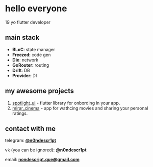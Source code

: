# hello everyone

19 yo flutter developer

## main stack

- **BLoC**: state manager
- **Freezed**: code gen
- **Dio**: network
- **GoRouter**: routing
- **Drift**: DB
- **Provider**: DI

## my awesome projects

1. [spotlight_ui](https://pub.dev/packages/spotlight_ui) - flutter library for onbording in your app.
2. [mirar_cinema](https://github.com/n0ndescr1pt/mirar_cinema) - app for wathcing movies and sharing your personal ratings.

## contact with me

telegram: [**@n0ndescr1pt**](https://n0ndescr1pt.t.me/)

vk (you can be ignored): [**@n0ndescr1pt**](https://vk.com/n0ndescr1pt)

email: [**nondescript.que@gmail.com**](mailto:nondescript.que@gmail.com)
                                                                                            
